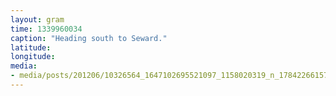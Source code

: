 ```yaml
---
layout: gram
time: 1339960034
caption: "Heading south to Seward."
latitude: 
longitude: 
media:
- media/posts/201206/10326564_1647102695521097_1158020319_n_17842266157000351.jpg
---
```

